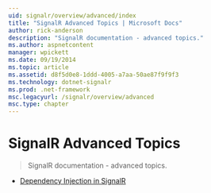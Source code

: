 ```yaml
---
uid: signalr/overview/advanced/index
title: "SignalR Advanced Topics | Microsoft Docs"
author: rick-anderson
description: "SignalR documentation - advanced topics."
ms.author: aspnetcontent
manager: wpickett
ms.date: 09/19/2014
ms.topic: article
ms.assetid: d8f5d0e8-1ddd-4005-a7aa-50ae87f9f9f3
ms.technology: dotnet-signalr
ms.prod: .net-framework
msc.legacyurl: /signalr/overview/advanced
msc.type: chapter
---
```

SignalR Advanced Topics
====================
> SignalR documentation - advanced topics.


- [Dependency Injection in SignalR](dependency-injection.md)
